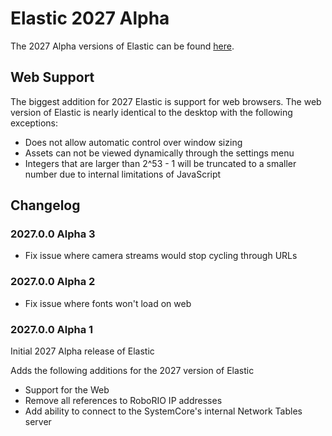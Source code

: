 # Elastic 2027 Alpha

The 2027 Alpha versions of Elastic can be found [here](https://github.com/Gold872/elastic-dashboard/releases).

## Web Support

The biggest addition for 2027 Elastic is support for web browsers. The web version of Elastic is nearly identical to the desktop with the following exceptions:
- Does not allow automatic control over window sizing
- Assets can not be viewed dynamically through the settings menu
- Integers that are larger than 2^53 - 1 will be truncated to a smaller number due to internal limitations of JavaScript

## Changelog

### 2027.0.0 Alpha 3

- Fix issue where camera streams would stop cycling through URLs

### 2027.0.0 Alpha 2

- Fix issue where fonts won't load on web

### 2027.0.0 Alpha 1

Initial 2027 Alpha release of Elastic

Adds the following additions for the 2027 version of Elastic
- Support for the Web
- Remove all references to RoboRIO IP addresses
- Add ability to connect to the SystemCore's internal Network Tables server
